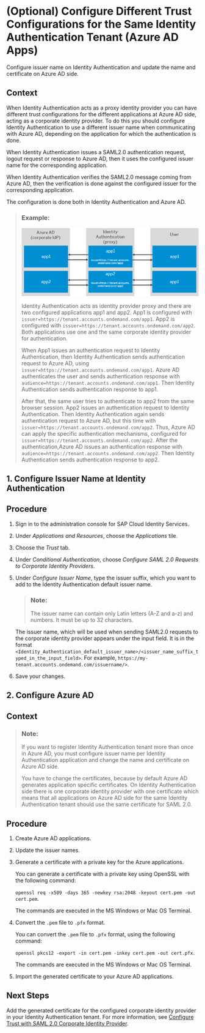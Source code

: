 <!-- loiof661eecaad7147afa43a48b23fb4defe -->

# \(Optional\) Configure Different Trust Configurations for the Same Identity Authentication Tenant \(Azure AD Apps\)

Configure issuer name on Identity Authentication and update the name and certificate on Azure AD side.



<a name="loiof661eecaad7147afa43a48b23fb4defe__context_fln_5rr_f4b"/>

## Context

When Identity Authentication acts as a proxy identity provider you can have different trust configurations for the different applications at Azure AD side, acting as a corporate identity provider. To do this you should configure Identity Authentication to use a different issuer name when communicating with Azure AD, depending on the application for which the authentication is done.

When Identity Authentication issues a SAML2.0 authentication request, logout request or response to Azure AD, then it uses the configured issuer name for the corresponding application.

When Identity Authentication verifies the SAML2.0 message coming from Azure AD, then the verification is done against the configured issuer for the corresponding application.

The configuration is done both in Identity Authentication and Azure AD.

> ### Example:  
> ![](images/Azure_Issuer_Name_2a496c1.png)
> 
> Identity Authentication acts as identity provider proxy and there are two configured applications app1 and app2. App1 is configured with `issuer=https://tenant.accounts.ondemand.com/app1`. App2 is configured with `issuer=https://tenant.accounts.ondemand.com/app2`. Both applications use one and the same corporate identity provider for authentication.
> 
> When App1 issues an authentication request to Identity Authentication, then Identity Authentication sends authentication request to Azure AD, using `issuer=https://tenant.accounts.ondemand.com/app1`. Azure AD authenticates the user and sends authentication response with `audience=https://tenant.accounts.ondemand.com/app1`. Then Identity Authentication sends authentication response to app1.
> 
> After that, the same user tries to authenticate to app2 from the same browser session. App2 issues an authentication request to Identity Authentication. Then Identity Authentication again sends authentication request to Azure AD, but this time with `issuer=https://tenant.accounts.ondemand.com/app2`. Thus, Azure AD can apply the specific authentication mechanisms, configured for `issuer=https://tenant.accounts.ondemand.com/app2`. After the authentication,Azure AD issues an authentication response with `audience=https://tenant.accounts.ondemand.com/app2`. Then Identity Authentication sends authentication response to app2.

<a name="task_h2w_b5r_f4b"/>

<!-- task\_h2w\_b5r\_f4b -->

## 1. Configure Issuer Name at Identity Authentication



<a name="task_h2w_b5r_f4b__issuer_name_procedure"/>

## Procedure

1.  Sign in to the administration console for SAP Cloud Identity Services.

2.  Under *Applications and Resources*, choose the *Applications* tile.

3.  Choose the *Trust* tab.

4.  Under *Conditional Authentication*, choose *Configure SAML 2.0 Requests to Corporate Identity Providers*.

5.  Under *Configure Issuer Name*, type the issuer suffix, which you want to add to the Identity Authentication default issuer name.

    > ### Note:  
    > The issuer name can contain only Latin letters \(A-Z and a-z\) and numbers. It must be up to 32 characters.

    The issuer name, which will be used when sending SAML2.0 requests to the corporate identity provider appears under the input field. It is in the format `<Identity_Authentication_default_issuer_name>/<issuer_name_suffix_typed_in_the_input_field>`. For example, `https://my-tenant.accounts.ondemand.com/issuername/>`.

6.  Save your changes.


<a name="task_vbd_b5r_f4b"/>

<!-- task\_vbd\_b5r\_f4b -->

## 2. Configure Azure AD



<a name="task_vbd_b5r_f4b__context_spb_1wr_f4b"/>

## Context

> ### Note:  
> If you want to register Identity Authentication tenant more than once in Azure AD, you must configure issuer name per Identity Authentication application and change the name and certificate on Azure AD side.
> 
> You have to change the certificates, because by default Azure AD generates application specific certificates. On Identity Authentication side there is one corporate identity provider with one certificate which means that all applications on Azure AD side for the same Identity Authentication tenant should use the same certificate for SAML 2.0.



<a name="task_vbd_b5r_f4b__steps_a5g_b5r_f4b"/>

## Procedure

1.  Create Azure AD applications.

2.  Update the issuer names.

3.  Generate a certificate with a private key for the Azure applications.

    You can generate a certificate with a private key using OpenSSL with the following command:

    `openssl req -x509 -days 365 -newkey rsa:2048 -keyout cert.pem -out cert.pem`.

    The commands are executed in the MS Windows or Mac OS Terminal.

4.  Convert the `.pem` file to `.pfx` format.

    You can convert the `.pem` file to `.pfx` format, using the following command:

    `openssl pkcs12 -export -in cert.pem -inkey cert.pem -out cert.pfx`.

    The commands are executed in the MS Windows or Mac OS Terminal.

5.  Import the generated certificate to your Azure AD applications.




<a name="task_vbd_b5r_f4b__postreq_wzp_nfg_15b"/>

## Next Steps

Add the generated certificate for the configured corporate identity provider in your Identity Authentication tenant. For more information, see [Configure Trust with SAML 2.0 Corporate Identity Provider](../Operation-Guide/configure-trust-with-saml-2-0-corporate-identity-provider-33832e5.md).

